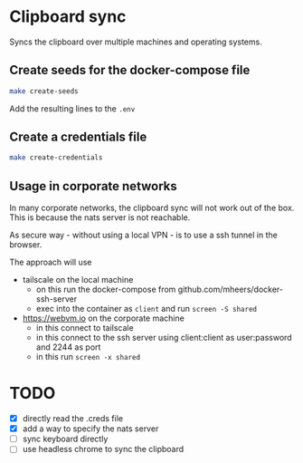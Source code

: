 # Clipboard sync

Syncs the clipboard over multiple machines and operating systems.

## Create seeds for the docker-compose file

```bash
make create-seeds
```

Add the resulting lines to the `.env`

## Create a credentials file

```bash
make create-credentials
```

## Usage in corporate networks

In many corporate networks, the clipboard sync will not work out of the box. This is because the nats server is not reachable.

As secure way - without using a local VPN - is to use a ssh tunnel in the browser.

The approach will use

- tailscale on the local machine
    - on this run the docker-compose from github.com/mheers/docker-ssh-server
    - exec into the container as `client` and run `screen -S shared`
- https://webvm.io on the corporate machine
    - in this connect to tailscale
    - in this connect to the ssh server using client:client as user:password and 2244 as port
    - in this run `screen -x shared`


# TODO
- [x] directly read the .creds file
- [x] add a way to specify the nats server
- [ ] sync keyboard directly
- [ ] use headless chrome to sync the clipboard
